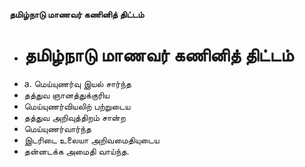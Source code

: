 **தமிழ்நாடு மாணவர் கணினித் திட்டம்**
- # தமிழ்நாடு மாணவர் கணினித் திட்டம்
- a. மெய்யுணர்வு இயல் சார்ந்த
- தத்துவ ஞானத்துக்குரிய
- மெய்யுணர்வியலிற் பற்றுடைய
- தத்துவ அறிவுத்திறம் சான்ற
- மெய்யுணர்வார்ந்த
- இடரிடை உலையா அறிவமைதியுடைய
- தன்னடக்க அமைதி வாய்ந்த.

